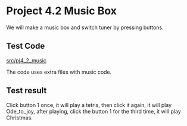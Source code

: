 # Project 4.2 Music Box

We will make a music box and switch tuner by pressing buttons.

## Test Code

[src/pj4_2_music](src/pj4_2_music.cpp ':include :type=code')

The code uses extra files with music code.

## Test result

Click button 1 once, it will play a tetris, then click it again, it will play Ode_to_joy, after playing, click the button 1 for the third time, it will play Christmas.
